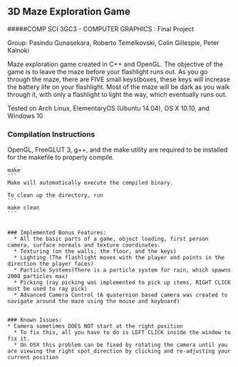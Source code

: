 ## 3D Maze Exploration Game
#####COMP SCI 3GC3 - COMPUTER GRAPHICS : Final Project

Group: Pasindu Gunasekara, Roberto Temelkovski, Colin Gillespie, Peter Kalnoki


Maze exploration game created in C++ and OpenGL. The objective of the game is to leave the maze before your flashlight runs out. As you go through the maze, there are FIVE small keys(boxes, these keys will increase the battery life on your flashlight. Most of the maze will be dark as you walk through it, with only a flashlight to light the way, which eventually runs out.


Tested on Arch Linux, ElementaryOS (Ubuntu 14.04), OS X 10.10, and Windows 10

### Compilation Instructions
OpenGL, FreeGLUT 3, g++, and the make utility are required to be installed for the makefile to properly compile.
````
make
```
Make will automatically execute the compiled binary.

To clean up the directory, run
```
make clean
```


### Implemented Bonus Features:
  * All the basic parts of a game, object loading, first person camera, surface normals and texture coordinates.
  * Texturing (on the walls, the floor, and the keys)
  * Lighting (The flashlight moves with the player and points in the direction the player faces)
  * Particle Systems(There is a particle system for rain, which spawns 2000 particles max)
  * Picking (ray picking was implemented to pick up items, RIGHT CLICK must be used to ray pick)
  * Advanced Camera Control (A quaternion based camera was created to navigate around the maze using the mouse and keyboard)


### Known Issues:
* Camera sometimes DOES NOT start at the right position
  * To fix this, all you have to do is LEFT CLICK inside the window to fix it.
  * On OSX this problem can be fixed by rotating the camera until you are viewing the right spot_direction by clicking and re-adjusting your current position
